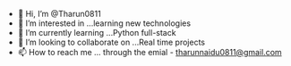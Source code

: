- 👋 Hi, I’m @Tharun0811
- 👀 I’m interested in ...learning new technologies 
- 🌱 I’m currently learning ...Python full-stack
- 💞️ I’m looking to collaborate on ...Real time projects
- 📫 How to reach me ... through the emial - tharunnaidu0811@gmail.com

<!---
Tharun0811/Tharun0811 is a ✨ special ✨ repository because its `README.md` (this file) appears on your GitHub profile.
You can click the Preview link to take a look at your changes.
--->
